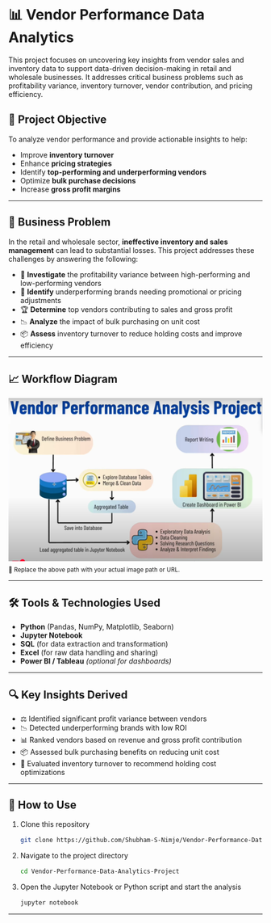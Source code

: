 # 📊 Vendor Performance Data Analytics

This project focuses on uncovering key insights from vendor sales and inventory data to support data-driven decision-making in retail and wholesale businesses. It addresses critical business problems such as profitability variance, inventory turnover, vendor contribution, and pricing efficiency.

## 🚀 Project Objective

To analyze vendor performance and provide actionable insights to help:

- Improve **inventory turnover**
- Enhance **pricing strategies**
- Identify **top-performing and underperforming vendors**
- Optimize **bulk purchase decisions**
- Increase **gross profit margins**

---

## 🧩 Business Problem

In the retail and wholesale sector, **ineffective inventory and sales management** can lead to substantial losses. This project addresses these challenges by answering the following:

- 🧠 **Investigate** the profitability variance between high-performing and low-performing vendors
- 🔎 **Identify** underperforming brands needing promotional or pricing adjustments
- 🏆 **Determine** top vendors contributing to sales and gross profit
- 📉 **Analyze** the impact of bulk purchasing on unit cost
- 📦 **Assess** inventory turnover to reduce holding costs and improve efficiency

---

## 📈 Workflow Diagram

![Vendor Performance Analysis Flow](./images/vendor-performance-analysis-project.png) <sub>📌 Replace the above path with your actual image path or URL.</sub>

---

## 🛠️ Tools & Technologies Used

- **Python** (Pandas, NumPy, Matplotlib, Seaborn)
- **Jupyter Notebook**
- **SQL** (for data extraction and transformation)
- **Excel** (for raw data handling and sharing)
- **Power BI / Tableau** _(optional for dashboards)_

---

## 🔍 Key Insights Derived

- ⚖️ Identified significant profit variance between vendors
- 📉 Detected underperforming brands with low ROI
- 📊 Ranked vendors based on revenue and gross profit contribution
- 📦 Assessed bulk purchasing benefits on reducing unit cost
- 🔁 Evaluated inventory turnover to recommend holding cost optimizations

---

## 📝 How to Use

1. Clone this repository

   ```bash
   git clone https://github.com/Shubham-S-Nimje/Vendor-Performance-Data-Analytics-Project.git
   ```

2. Navigate to the project directory

   ```bash
   cd Vendor-Performance-Data-Analytics-Project
   ```

3. Open the Jupyter Notebook or Python script and start the analysis

   ```bash
   jupyter notebook
   ```

---
